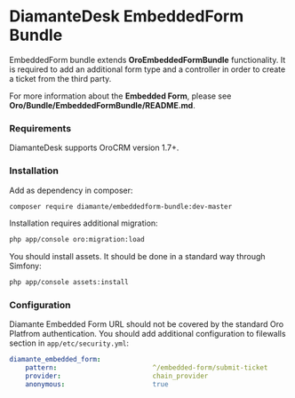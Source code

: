 # DiamanteDesk EmbeddedForm Bundle #

EmbeddedForm bundle extends **OroEmbeddedFormBundle** functionality. It is required to add an additional form type and a controller in order to create a ticket from the third party.  

For more information about the **Embedded Form**, please see **Oro/Bundle/EmbeddedFormBundle/README.md**.

### Requirements ###

DiamanteDesk supports OroCRM version 1.7+.

### Installation ###

Add as dependency in composer:

```bash
composer require diamante/embeddedform-bundle:dev-master
```

Installation requires additional migration:

```bash
php app/console oro:migration:load
```

You should install assets. It should be done in a standard way through Simfony:

```bash
php app/console assets:install
```

### Configuration ###

Diamante Embedded Form URL should not be covered by the standard Oro Platfrom authentication. You should add additional configuration to filewalls section in `app/etc/security.yml`:

```yml
diamante_embedded_form:
    pattern:                        ^/embedded-form/submit-ticket
    provider:                       chain_provider
    anonymous:                      true
```